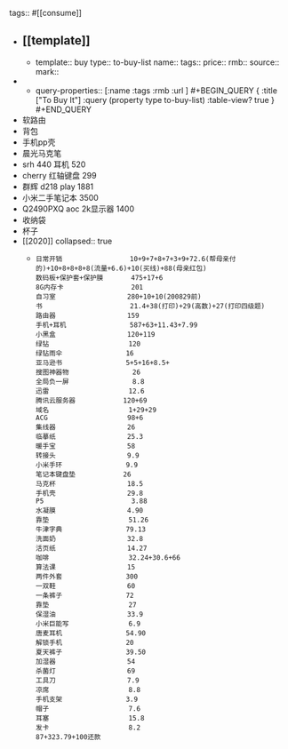 tags:: #[[consume]]

- ## [[template]]
  - template:: buy
    type:: to-buy-list
    name:: 
    tags:: 
    price:: 
    rmb:: 
    source:: 
    mark:: 
-
  - query-properties:: [:name :tags :rmb :url ]
    #+BEGIN_QUERY
    { :title ["To Buy It"]
      :query (property type to-buy-list)
      :table-view? true
    }
    #+END_QUERY
- 软路由
- 背包
- 手机pp壳
- 晨光马克笔
- srh 440 耳机 520
- cherry 红轴键盘 299
- 群辉 d218 play 1881
- 小米二手笔记本 3500
- Q2490PXQ aoc 2k显示器 1400
- 收纳袋
- 杯子
- [[2020]]
  collapsed:: true
  - ```
    日常开销                 10+9+7+8+7+3+9+72.6(帮母亲付的)+10+8+8+8+8(流量+6.6)+10(买线)+88(母亲红包)
    数码板+保护套+保护膜       475+17+6
    8G内存卡                 201
    自习室                  280+10+10(200829前)
    书                      21.4+38(打印)+29(高数)+27(打印四级题)
    路由器                  159
    手机+耳机                587+63+11.43+7.99
    小黑盒                  120+119
    绿钻                    120
    绿钻雨伞                16
    亚马逊书                5+5+16+8.5+
    搜图神器物                26
    全局负一屏                8.8
    迅雷                    12.6
    腾讯云服务器            120+69
    域名                    1+29+29
    ACG                    98+6
    集线器                  26
    临摹纸                  25.3
    暖手宝                  58
    转接头                  9.9
    小米手环                9.9
    笔记本键盘垫            26
    马克杯                  18.5
    手机壳                  29.8
    P5                      3.88
    水凝膜                  4.90
    靠垫                    51.26
    牛津字典                79.13
    洗面奶                  32.8
    活页纸                  14.27
    咖啡                    32.24+30.6+66
    算法课                  15
    两件外套                300
    一双鞋                  60
    一条裤子                72
    靠垫                    27
    保湿油                  33.9
    小米巨能写               6.9
    唐麦耳机                54.90
    解锁手机                20
    夏天裤子                39.50
    加湿器                  54
    杀菌灯                  69
    工具刀                  7.9
    凉席                    8.8
    手机支架                3.9
    帽子                    7.6
    耳塞                    15.8
    发卡                    8.2
    87+323.79+100还款
    ```